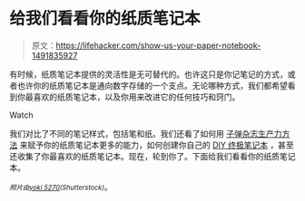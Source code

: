 # 给我们看看你的纸质笔记本

> 原文：<https://lifehacker.com/show-us-your-paper-notebook-1491835927>

有时候，纸质笔记本提供的灵活性是无可替代的。也许这只是你记笔记的方式，或者也许你的纸质笔记本是通向数字存储的一个支点。无论哪种方式，我们都希望看到你最喜欢的纸质笔记本，以及你用来改进它的任何技巧和窍门。

Watch

我们对比了不同的笔记样式，包括笔和纸。我们还看了如何用 [子弹杂志生产力方法](http://lifehacker.com/the-bullet-journal-productivity-method-empowers-your-pa-1169313228) 来赋予你的纸质笔记本更多的能力，如何创建你自己的 [DIY 终极笔记本](https://lifehacker.com/diy-ultimate-note-taking-notebook-5611648) ，甚至还收集了你最喜欢的纸质笔记本。现在，轮到你了。下面给我们看看你的纸质笔记本。

*<small>照片由</small>*[*<small>yoki 5270</small>*](http://www.shutterstock.com/pic.mhtml?id=148942682&src=id)*<small>(Shutterstock)</small>*。